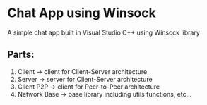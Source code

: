 # Chat App using Winsock

A simple chat app built in Visual Studio C++ using Winsock library

## Parts:
1. Client -> client for Client-Server architecture
2. Server -> server for Client-Server architecture
3. Client P2P -> client for Peer-to-Peer architecture
4. Network Base -> base library including utils functions, etc...